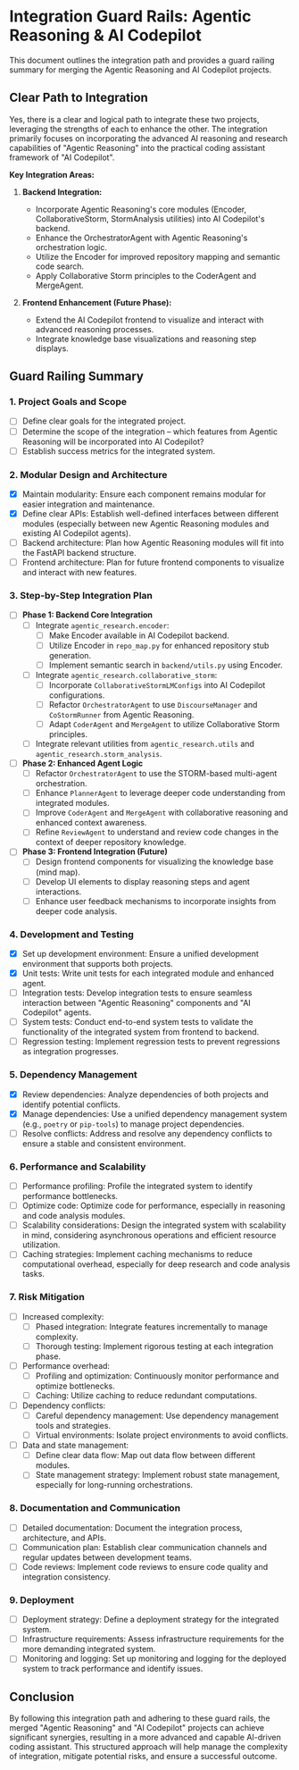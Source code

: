 # Integration Guard Rails: Agentic Reasoning & AI Codepilot

This document outlines the integration path and provides a guard railing summary for merging the Agentic Reasoning and AI Codepilot projects.

## Clear Path to Integration

Yes, there is a clear and logical path to integrate these two projects, leveraging the strengths of each to enhance the other. The integration primarily focuses on incorporating the advanced AI reasoning and research capabilities of "Agentic Reasoning" into the practical coding assistant framework of "AI Codepilot".

**Key Integration Areas:**

1.  **Backend Integration:**
    *   Incorporate Agentic Reasoning's core modules (Encoder, CollaborativeStorm, StormAnalysis utilities) into AI Codepilot's backend.
    *   Enhance the OrchestratorAgent with Agentic Reasoning's orchestration logic.
    *   Utilize the Encoder for improved repository mapping and semantic code search.
    *   Apply Collaborative Storm principles to the CoderAgent and MergeAgent.

2.  **Frontend Enhancement (Future Phase):**
    *   Extend the AI Codepilot frontend to visualize and interact with advanced reasoning processes.
    *   Integrate knowledge base visualizations and reasoning step displays.

## Guard Railing Summary

### 1. Project Goals and Scope
- [ ] Define clear goals for the integrated project.
- [ ] Determine the scope of the integration – which features from Agentic Reasoning will be incorporated into AI Codepilot?
- [ ] Establish success metrics for the integrated system.

### 2. Modular Design and Architecture
- [x] Maintain modularity: Ensure each component remains modular for easier integration and maintenance.
- [x] Define clear APIs: Establish well-defined interfaces between different modules (especially between new Agentic Reasoning modules and existing AI Codepilot agents).
- [ ] Backend architecture: Plan how Agentic Reasoning modules will fit into the FastAPI backend structure.
- [ ] Frontend architecture: Plan for future frontend components to visualize and interact with new features.

### 3. Step-by-Step Integration Plan
- [ ] **Phase 1: Backend Core Integration**
    - [ ] Integrate `agentic_research.encoder`:
        - [ ]  Make Encoder available in AI Codepilot backend.
        - [ ]  Utilize Encoder in `repo_map.py` for enhanced repository stub generation.
        - [ ]  Implement semantic search in `backend/utils.py` using Encoder.
    - [ ] Integrate `agentic_research.collaborative_storm`:
        - [ ] Incorporate `CollaborativeStormLMConfigs` into AI Codepilot configurations.
        - [ ] Refactor `OrchestratorAgent` to use `DiscourseManager` and `CoStormRunner` from Agentic Reasoning.
        - [ ] Adapt `CoderAgent` and `MergeAgent` to utilize Collaborative Storm principles.
    - [ ] Integrate relevant utilities from `agentic_research.utils` and `agentic_research.storm_analysis`.
- [ ] **Phase 2: Enhanced Agent Logic**
    - [ ] Refactor `OrchestratorAgent` to use the STORM-based multi-agent orchestration.
    - [ ] Enhance `PlannerAgent` to leverage deeper code understanding from integrated modules.
    - [ ] Improve `CoderAgent` and `MergeAgent` with collaborative reasoning and enhanced context awareness.
    - [ ] Refine `ReviewAgent` to understand and review code changes in the context of deeper repository knowledge.
- [ ] **Phase 3: Frontend Integration (Future)**
    - [ ] Design frontend components for visualizing the knowledge base (mind map).
    - [ ] Develop UI elements to display reasoning steps and agent interactions.
    - [ ] Enhance user feedback mechanisms to incorporate insights from deeper code analysis.

### 4. Development and Testing
- [x] Set up development environment: Ensure a unified development environment that supports both projects.
- [x] Unit tests: Write unit tests for each integrated module and enhanced agent.
- [ ] Integration tests: Develop integration tests to ensure seamless interaction between "Agentic Reasoning" components and "AI Codepilot" agents.
- [ ] System tests: Conduct end-to-end system tests to validate the functionality of the integrated system from frontend to backend.
- [ ] Regression testing: Implement regression tests to prevent regressions as integration progresses.

### 5. Dependency Management
- [x] Review dependencies: Analyze dependencies of both projects and identify potential conflicts.
- [x] Manage dependencies: Use a unified dependency management system (e.g., `poetry` or `pip-tools`) to manage project dependencies.
- [ ] Resolve conflicts: Address and resolve any dependency conflicts to ensure a stable and consistent environment.

### 6. Performance and Scalability
- [ ] Performance profiling: Profile the integrated system to identify performance bottlenecks.
- [ ] Optimize code: Optimize code for performance, especially in reasoning and code analysis modules.
- [ ] Scalability considerations: Design the integrated system with scalability in mind, considering asynchronous operations and efficient resource utilization.
- [ ] Caching strategies: Implement caching mechanisms to reduce computational overhead, especially for deep research and code analysis tasks.

### 7. Risk Mitigation
- [ ] Increased complexity:
    - [ ] Phased integration: Integrate features incrementally to manage complexity.
    - [ ] Thorough testing: Implement rigorous testing at each integration phase.
- [ ] Performance overhead:
    - [ ] Profiling and optimization: Continuously monitor performance and optimize bottlenecks.
    - [ ] Caching: Utilize caching to reduce redundant computations.
- [ ] Dependency conflicts:
    - [ ] Careful dependency management: Use dependency management tools and strategies.
    - [ ] Virtual environments: Isolate project environments to avoid conflicts.
- [ ] Data and state management:
    - [ ] Define clear data flow: Map out data flow between different modules.
    - [ ] State management strategy: Implement robust state management, especially for long-running orchestrations.

### 8. Documentation and Communication
- [ ] Detailed documentation: Document the integration process, architecture, and APIs.
- [ ] Communication plan: Establish clear communication channels and regular updates between development teams.
- [ ] Code reviews: Implement code reviews to ensure code quality and integration consistency.

### 9. Deployment
- [ ] Deployment strategy: Define a deployment strategy for the integrated system.
- [ ] Infrastructure requirements: Assess infrastructure requirements for the more demanding integrated system.
- [ ] Monitoring and logging: Set up monitoring and logging for the deployed system to track performance and identify issues.

## Conclusion

By following this integration path and adhering to these guard rails, the merged "Agentic Reasoning" and "AI Codepilot" projects can achieve significant synergies, resulting in a more advanced and capable AI-driven coding assistant. This structured approach will help manage the complexity of integration, mitigate potential risks, and ensure a successful outcome.